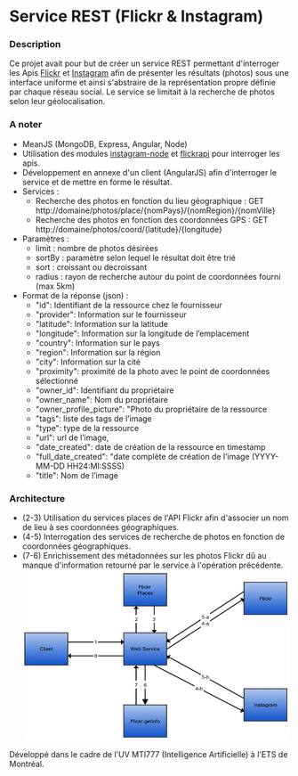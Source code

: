 Service REST (Flickr & Instagram)
=============
### Description ###
Ce projet avait pour but de créer un service REST permettant d'interroger les Apis [Flickr](https://www.flickr.com/services/api/) et [Instagram](https://instagram.com/developer/)
afin de présenter les résultats (photos) sous une interface uniforme et ainsi s'abstraire de la représentation propre définie par chaque réseau social. Le service se limitait à la recherche
de photos selon leur géolocalisation.

### A noter ###
- MeanJS (MongoDB, Express, Angular, Node)
- Utilisation des modules [instagram-node](https://www.npmjs.com/package/instagram-node) et [flickrapi](https://www.npmjs.com/package/flickrapi) pour interroger les apis.
- Développement en annexe d'un client (AngularJS) afin d'interroger le service et de mettre en forme le résultat.
- Services :
	- Recherche des photos en fonction du lieu géographique : GET http://domaine/photos/place/{nomPays}/{nomRegion}/{nomVille}
	- Recherche des photos en fonction des coordonnées GPS : GET http://domaine/photos/coord/{latitude}/{longitude}
- Paramètres :
	- limit : nombre de photos désirées
	- sortBy : paramètre selon lequel le résultat doit être trié
	- sort : croissant ou decroissant
	- radius : rayon de recherche autour du point de coordonnées fourni (max 5km)
- Format de la réponse (json) :
	- "id": Identifiant de la ressource chez le fournisseur
	- "provider": Information sur le fournisseur
	- "latitude": Information sur la latitude
	- "longitude": Information sur la longitude de l’emplacement
	- "country": Information sur le pays
	- "region": Information sur la région
	- "city": Information sur la cité
	- "proximity": proximité de la photo avec le point de coordonnées sélectionné
	- "owner_id": Identifiant du propriétaire
	- "owner_name": Nom du propriétaire
	- "owner_profile_picture": "Photo du propriétaire de la ressource
	- "tags":  liste des tags de l’image
	- "type": type de la ressource
	- "url": url de l’image,
	- "date_created": date de création de la ressource en timestamp
	- "full_date_created": "date complète de création de l’image (YYYY-MM-DD HH24:MI:SSSS)
	- "title": Nom de l’image

### Architecture ###

- (2-3) Utilisation du services places de l'API Flickr afin d'associer un nom de lieu à ses coordonnées géographiques.
- (4-5) Interrogation des services de recherche de photos en fonction de coordonnées géographiques.
- (7-6) Enrichissement des métadonnées sur les photos Flickr dû au manque d'information retourné par le service à l'opération précédente.
![architecture](mti777_architecture.png)

Développé dans le cadre de l'UV MTI777 (Intelligence Artificielle) à l'ETS de Montréal.